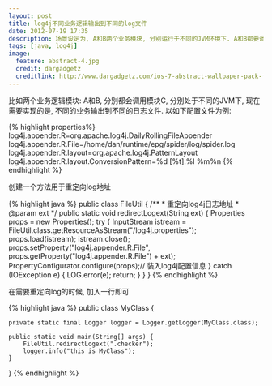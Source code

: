 ```yaml
---
layout: post
title: log4j不同业务逻辑输出到不同的log文件
date: 2012-07-19 17:35
description: 场景设定为, A和B两个业务模块, 分别运行于不同的JVM环境下. A和B都要调用C模块, 现在需要实现的是, C模块根据不同的运行环境, 日志输出到不同的log文件.
tags: [java, log4j]
image:
  feature: abstract-4.jpg
  credit: dargadgetz
  creditlink: http://www.dargadgetz.com/ios-7-abstract-wallpaper-pack-for-iphone-5-and-ipod-touch-retina/
---
```


比如两个业务逻辑模块: A和B, 分别都会调用模块C, 分别处于不同的JVM下, 现在需要实现的是, 不同的业务输出到不同的日志文件.
以如下配置文件为例:

{% highlight properties%}
log4j.appender.R=org.apache.log4j.DailyRollingFileAppender
log4j.appender.R.File=/home/dan/runtime/epg/spider/log/spider.log
log4j.appender.R.layout=org.apache.log4j.PatternLayout
log4j.appender.R.layout.ConversionPattern=%d [%t]:%l %m%n
{% endhighlight %}

创建一个方法用于重定向log地址

{% highlight java %}
public class FileUtil {
    /**
     * 重定向log4j日志地址
     * @param ext
     */
    public static void redirectLogext(String ext) {
        Properties props = new Properties();
        try {
            InputStream istream = FileUtil.class.getResourceAsStream("/log4j.properties");
            props.load(istream);
            istream.close();
            props.setProperty("log4j.appender.R.File", props.getProperty("log4j.appender.R.File") + ext);
            PropertyConfigurator.configure(props);// 装入log4j配置信息
        } catch (IOException e) {
            LOG.error(e);
            return;
        }
    }
}
{% endhighlight %}

在需要重定向log的时候, 加入一行即可

{% highlight java %}
public class MyClass {
    
    private static final Logger logger = Logger.getLogger(MyClass.class);

    public static void main(String[] args) {
        FileUtil.redirectLogext(".checker");
        logger.info("this is MyClass");
    }
}
{% endhighlight %}
